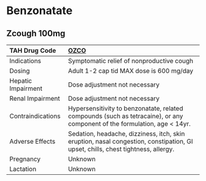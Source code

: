 # Benzonatate

## Zcough 100mg

| TAH Drug Code      | [OZCO](https://www.tahsda.org.tw/drugs/hissearch.php?drug_code=OZCO)                                                            |
|:-------------------|:--------------------------------------------------------------------------------------------------------------------------------|
| Indications        | Symptomatic relief of nonproductive cough                                                                                       |
| Dosing             | Adult 1-2 cap tid MAX dose is 600 mg/day                                                                                        |
| Hepatic Impairment | Dose adjustment not necessary                                                                                                   |
| Renal Impairment   | Dose adjustment not necessary                                                                                                   |
| Contraindications  | Hypersensitivity to benzonatate, related compounds (such as tetracaine), or any component of the formulation, age < 14yr.       |
| Adverse Effects    | Sedation, headache, dizziness, itch, skin eruption, nasal congestion, constipation, GI upset, chills, chest tightness, allergy. |
| Pregnancy          | Unknown                                                                                                                         |
| Lactation          | Unknown                                                                                                                         |

